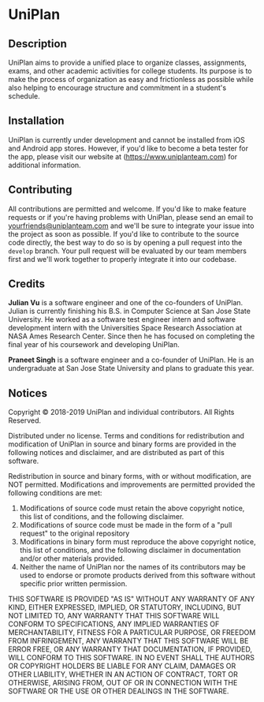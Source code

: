 # UniPlan

## Description
UniPlan aims to provide a unified place to organize classes, assignments, exams, and other academic activities for college students. Its purpose is to make the process of organization as easy and frictionless as possible while also helping to encourage structure and commitment in a student's schedule. 

## Installation
UniPlan is currently under development and cannot be installed from iOS and Android app stores. However, if you'd like to become a beta tester for the app, please visit our website at (https://www.uniplanteam.com) for additional information.

## Contributing
All contributions are permitted and welcome. If you'd like to make feature requests or if you're having problems with UniPlan, please send an email to yourfriends@uniplanteam.com and we'll be sure to integrate your issue into the project as soon as possible. If you'd like to contribute to the source code directly, the best way to do so is by opening a pull request into the `develop` branch. Your pull request will be evaluated by our team members first and we'll work together to properly integrate it into our codebase. 

## Credits
**Julian Vu** is a software engineer and one of the co-founders of UniPlan. Julian is currently finishing his B.S. in Computer Science at San Jose State University. He worked as a software test engineer intern and software development intern with the Universities Space Research Association at NASA Ames Research Center. Since then he has focused on completing the final year of his coursework and developing UniPlan.

**Praneet Singh** is a software engineer and a co-founder of UniPlan. He is an undergraduate at San Jose State University and plans to graduate this year. 

## Notices
Copyright © 2018-2019 UniPlan and individual contributors. All Rights Reserved.

Distributed under no license. Terms and conditions for redistribution and modification of UniPlan in source and binary forms are provided in the following notices and disclaimer, and are distributed as part of this software.

Redistribution in source and binary forms, with or without modification, are NOT permitted. Modifications and improvements are permitted provided the following conditions are met:
1. Modifications of source code must retain the above copyright notice, this list of conditions, and the following disclaimer.
2. Modifications of source code must be made in the form of a "pull request" to the original repository
3. Modifications in binary form must reproduce the above copyright notice, this list of conditions, and the following disclaimer in documentation and/or other materials provided. 
4. Neither the name of UniPlan nor the names of its contributors may be used to endorse or promote products derived from this software without specific prior written permission.

THIS SOFTWARE IS PROVIDED "AS IS" WITHOUT ANY WARRANTY OF ANY KIND, EITHER EXPRESSED, IMPLIED, OR STATUTORY, INCLUDING, BUT NOT LIMITED TO, ANY WARRANTY THAT THIS SOFTWARE WILL CONFORM TO SPECIFICATIONS, ANY IMPLIED WARRANTIES OF MERCHANTABILITY, FITNESS FOR A PARTICULAR PURPOSE, OR FREEDOM FROM INFRINGEMENT, ANY WARRANTY THAT THIS SOFTWARE WILL BE ERROR FREE, OR ANY WARRANTY THAT DOCUMENTATION, IF PROVIDED, WILL CONFORM TO THIS SOFTWARE. IN NO EVENT SHALL THE AUTHORS OR COPYRIGHT HOLDERS BE LIABLE FOR ANY CLAIM, DAMAGES OR OTHER LIABILITY, WHETHER IN AN ACTION OF CONTRACT, TORT OR OTHERWISE, ARISING FROM, OUT OF OR IN CONNECTION WITH THE SOFTWARE OR THE USE OR OTHER DEALINGS IN THE SOFTWARE. 
